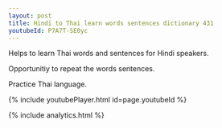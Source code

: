 ```yaml
---
layout: post
title: Hindi to Thai learn words sentences dictionary 431 
youtubeId: P7A7T-SE0yc
---
```

 
 
Helps to learn Thai words and sentences for Hindi speakers.

Opportunitiy to repeat the words sentences. 

Practice Thai language. 
 
{% include youtubePlayer.html id=page.youtubeId %}
 
 
{% include analytics.html %}